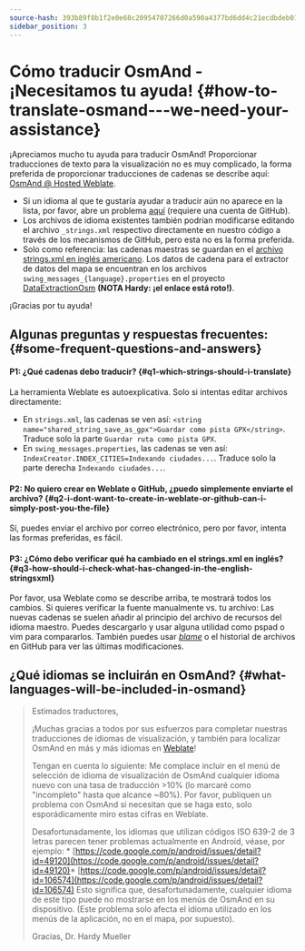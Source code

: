 ```yaml
---
source-hash: 393b89f8b1f2e0e68c20954707266d0a590a4377bd6dd4c21ecdbdeb01c7e21b
sidebar_position: 3
---
```


# Cómo traducir OsmAnd - ¡Necesitamos tu ayuda! {#how-to-translate-osmand---we-need-your-assistance}


¡Apreciamos mucho tu ayuda para traducir OsmAnd! Proporcionar traducciones de texto para la visualización no es muy complicado, la forma preferida de proporcionar traducciones de cadenas se describe aquí: [OsmAnd @ Hosted Weblate](https://hosted.weblate.org/projects/osmand/).

* Si un idioma al que te gustaría ayudar a traducir aún no aparece en la lista, por favor, abre un problema [aquí](https://github.com/osmandapp/Osmand/issues) (requiere una cuenta de GitHub).
* Los archivos de idioma existentes también podrían modificarse editando el archivo `_strings.xml` respectivo directamente en nuestro código a través de los mecanismos de GitHub, pero esta no es la forma preferida.
* Solo como referencia: las cadenas maestras se guardan en el [archivo strings.xml en inglés americano](https://github.com/osmandapp/Osmand/blob/master/OsmAnd/res/values/strings.xml). Los datos de cadena para el extractor de datos del mapa se encuentran en los archivos `swing_messages_{language}.properties` en el proyecto [DataExtractionOsm](https://github.com/osmandapp/Osmand/tree/master/DataExtractionOSM/src/net/osmand/swing) **(NOTA Hardy: ¡el enlace está roto!)**.

¡Gracias por tu ayuda!

## Algunas preguntas y respuestas frecuentes: {#some-frequent-questions-and-answers}

#### P1: ¿Qué cadenas debo traducir? {#q1-which-strings-should-i-translate}
La herramienta Weblate es autoexplicativa. Solo si intentas editar archivos directamente:
* En `strings.xml`, las cadenas se ven así: `<string name="shared_string_save_as_gpx">Guardar como pista GPX</string>`. Traduce solo la parte `Guardar ruta como pista GPX`.
* En `swing_messages.properties`, las cadenas se ven así: `IndexCreator.INDEX_CITIES=Indexando ciudades...`. Traduce solo la parte derecha `Indexando ciudades...`.

#### P2: No quiero crear en Weblate o GitHub, ¿puedo simplemente enviarte el archivo? {#q2-i-dont-want-to-create-in-weblate-or-github-can-i-simply-post-you-the-file}
Sí, puedes enviar el archivo por correo electrónico, pero por favor, intenta las formas preferidas, es fácil.

#### P3: ¿Cómo debo verificar qué ha cambiado en el __strings.xml en inglés__? {#q3-how-should-i-check-what-has-changed-in-the-english-stringsxml}
Por favor, usa Weblate como se describe arriba, te mostrará todos los cambios. Si quieres verificar la fuente manualmente vs. tu archivo: Las nuevas cadenas se suelen añadir al principio del archivo de recursos del idioma maestro. Puedes descargarlo y usar alguna utilidad como pspad o vim para compararlos. También puedes usar *[blame](https://github.com/osmandapp/Osmand/blame/master/OsmAnd/res/values/strings.xml)* o el historial de archivos en GitHub para ver las últimas modificaciones.

## ¿Qué idiomas se incluirán en OsmAnd? {#what-languages-will-be-included-in-osmand}

> Estimados traductores,
>
> ¡Muchas gracias a todos por sus esfuerzos para completar nuestras traducciones de idiomas de visualización, y también para localizar OsmAnd en más y más idiomas en [Weblate](https://hosted.weblate.org/projects/osmand/)!
>
> Tengan en cuenta lo siguiente: Me complace incluir en el menú de selección de idioma de visualización de OsmAnd cualquier idioma nuevo con una tasa de traducción >10% (lo marcaré como "incompleto" hasta que alcance ~80%). Por favor, publiquen un problema con OsmAnd si necesitan que se haga esto, solo esporádicamente miro estas cifras en Weblate.
>
> Desafortunadamente, los idiomas que utilizan códigos ISO 639-2 de 3 letras parecen tener problemas actualmente en Android, véase, por ejemplo: * [https://code.google.com/p/android/issues/detail?id=49120](https://code.google.com/p/android/issues/detail?id=49120)* [https://code.google.com/p/android/issues/detail?id=106574](https://code.google.com/p/android/issues/detail?id=106574)
> Esto significa que, desafortunadamente, cualquier idioma de este tipo puede no mostrarse en los menús de OsmAnd en su dispositivo. (Este problema solo afecta el idioma utilizado en los menús de la aplicación, no en el mapa, por supuesto).
>
> Gracias,
> Dr. Hardy Mueller
